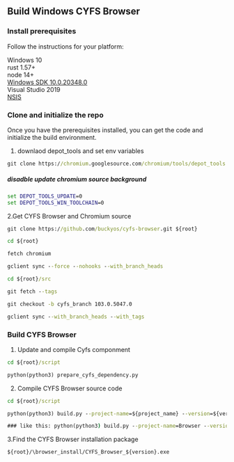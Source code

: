 ## Build Windows CYFS Browser


### Install prerequisites

Follow the instructions for your platform:

Windows 10  
rust 1.57+  
node 14+  
[Windows SDK 10.0.20348.0](https://developer.microsoft.com/zh-cn/windows/downloads/sdk-archive/)  
Visual Studio 2019  
[NSIS](https://nsis.sourceforge.io/Download)  


### Clone and initialize the repo

Once you have the prerequisites installed, you can get the code and initialize the build environment.

1. downlaod depot_tools and set env variables
```cmd
git clone https://chromium.googlesource.com/chromium/tools/depot_tools.git
```

##### disadble update chromium source background
```cmd
set DEPOT_TOOLS_UPDATE=0
set DEPOT_TOOLS_WIN_TOOLCHAIN=0
```

2.Get CYFS Browser and Chromium source
```cmd
git clone https://github.com/buckyos/cyfs-browser.git ${root}

cd ${root}

fetch chromium

gclient sync --force --nohooks --with_branch_heads

cd ${root}/src

git fetch --tags

git checkout -b cyfs_branch 103.0.5047.0

gclient sync --with_branch_heads --with_tags
```

### Build CYFS Browser

1. Update and compile Cyfs componment
```cmd
cd ${root}/script

python(python3) prepare_cyfs_dependency.py
```

2. Compile CYFS Browser source code
```cmd
cd ${root}/script

python(python3) build.py --project-name=${project_name} --version=${version}

### like this: python(python3) build.py --project-name=Browser --version=1
```

3.Find the CYFS Browser installation package

`${root}/\browser_install/CYFS_Browser_${version}.exe`